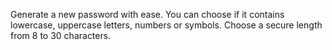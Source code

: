 Generate a new password with ease. You can choose if it contains lowercase, uppercase letters, numbers or symbols. Choose a secure length from 8 to 30 characters.
